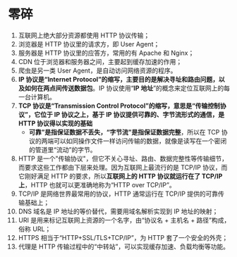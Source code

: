 # 零碎

1. 互联网上绝大部分资源都使用 HTTP 协议传输；
2. 浏览器是 HTTP 协议里的请求方，即 User Agent；
3. 服务器是 HTTP 协议里的应答方，常用的有 Apache 和 Nginx；
4. CDN 位于浏览器和服务器之间，主要起到缓存加速的作用；
5. 爬虫是另一类 User Agent，是自动访问网络资源的程序。
6. **IP 协议是“Internet Protocol”的缩写，主要目的是解决寻址和路由问题，以及如何在两点间传送数据包**。IP 协议使用“**IP 地址**”的概念来定位互联网上的每一台计算机。
7. **TCP 协议是“Transmission Control Protocol”的缩写，意思是“传输控制协议”，它位于 IP 协议之上，基于 IP 协议提供可靠的、字节流形式的通信，是 HTTP 协议得以实现的基础**
   - **可靠”是指保证数据不丢失，“字节流”是指保证数据完整**，所以在 TCP 协议的两端可以如同操作文件一样访问传输的数据，就像是读写在一个密闭的管道里“流动”的字节。
8. HTTP 是一个"传输协议"，但它不关心寻址、路由、数据完整性等传输细节，而要求这些工作都由下层来处理。因为互联网上最流行的是 TCP/IP 协议，而它刚好满足 HTTP 的要求，所以**互联网上的 HTTP 协议就运行在了 TCP/IP 上**，HTTP 也就可以更准确地称为“HTTP over TCP/IP”。
9. TCP/IP 是网络世界最常用的协议，HTTP 通常运行在 TCP/IP 提供的可靠传输基础上；
10. DNS 域名是 IP 地址的等价替代，需要用域名解析实现到 IP 地址的映射；
11. URI 是用来标记互联网上资源的一个名字，由“协议名 + 主机名 + 路径”构成，俗称 URL；
12. HTTPS 相当于“HTTP+SSL/TLS+TCP/IP”，为 HTTP 套了一个安全的外壳；
13. 代理是 HTTP 传输过程中的“中转站”，可以实现缓存加速、负载均衡等功能。
